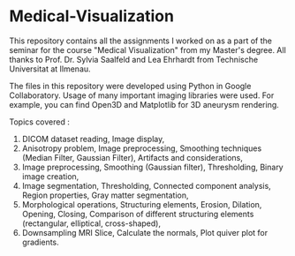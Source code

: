 # Medical-Visualization
This repository contains all the assignments I worked on as a part of the seminar for the course "Medical Visualization" from my Master's degree. All thanks to  Prof. Dr. Sylvia Saalfeld and Lea Ehrhardt from Technische Universitat at Ilmenau.

The files in this repository were developed using Python in Google Collaboratory. Usage of many important imaging libraries were used. For example, you can find Open3D and Matplotlib for 3D aneurysm rendering. 

Topics covered :
1. DICOM dataset reading, Image display,
2. Anisotropy problem, Image preprocessing, Smoothing techniques (Median Filter, Gaussian Filter), Artifacts and considerations,
3. Image preprocessing, Smoothing (Gaussian filter), Thresholding, Binary image creation,
4. Image segmentation, Thresholding, Connected component analysis, Region properties, Gray matter segmentation,
5. Morphological operations, Structuring elements, Erosion, Dilation, Opening, Closing, Comparison of different structuring elements (rectangular, elliptical, cross-shaped),
6. Downsampling MRI Slice, Calculate the normals, Plot quiver plot for gradients.
